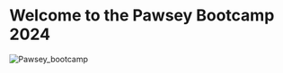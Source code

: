 # Welcome to the Pawsey Bootcamp 2024
![Pawsey_bootcamp](https://github.com/QuantumBootcampSingapore/Pawsey_Bootcamp_2024/assets/50507439/de5f20a4-16e2-4c7c-8e8b-75b7d7c3038f)

